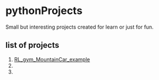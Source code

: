 # pythonProjects  
Small but interesting projects created for learn or just for fun.  
## list of projects  
1. [RL_gym_MountainCar_example](https://github.com/Peng-G/pythonProjects/blob/master/RL_gym_MountainCar_example.py)
2. 
3. 
